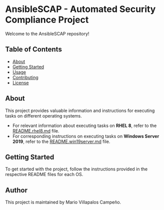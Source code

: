 

# AnsibleSCAP - Automated Security Compliance Project

Welcome to the AnsibleSCAP repository!

## Table of Contents

- [About](#about)
- [Getting Started](#getting-started)
- [Usage](#usage)
- [Contributing](#contributing)
- [License](#license)

## About

This project provides valuable information and instructions for executing tasks on different operating systems.

- For relevant information about executing tasks on **RHEL 8**, refer to the [README.rhel8.md](./README.rhel8.md) file.
- For corresponding instructions on executing tasks on **Windows Server 2019**, refer to the [README.win19server.md](./README.win19server.md) file.

## Getting Started

To get started with the project, follow the instructions provided in the respective README files for each OS.

## Author

This project is maintained by Mario Villapalos Campeño.



